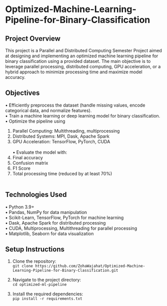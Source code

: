 # Optimized-Machine-Learning-Pipeline-for-Binary-Classification

## Project Overview
This project is a Parallel and Distributed Computing Semester Project aimed at designing and implementing an optimized machine learning pipeline for binary classification using a provided dataset. The main objective is to leverage parallel processing, distributed computing, GPU acceleration, or a hybrid approach to minimize processing time and maximize model accuracy.

## Objectives
• Efficiently preprocess the dataset (handle missing values, encode categorical data, and normalize features).<br>
• Train a machine learning or deep learning model for binary classification.<br>
• Optimize the pipeline using<br>
  1. Parallel Computing: Multithreading, multiprocessing <br>
  2. Distributed Systems: MPI, Dask, Apache Spark<br>
  3. GPU Acceleration: TensorFlow, PyTorch, CUDA<br><br>
• Evaluate the model with:<br>
  1. Final accuracy<br>
  2. Confusion matrix<br>
  3. F1 Score<br>
  4. Total processing time (reduced by at least 70%)<br><br>

## Technologies Used
• Python 3.9+<br>
• Pandas, NumPy for data manipulation<br>
• Scikit-Learn, TensorFlow, PyTorch for machine learning<br>
• Dask, Apache Spark for distributed processing<br>
• CUDA, Multiprocessing, Multithreading for parallel processing<br>
• Matplotlib, Seaborn for data visualization<br>

## Setup Instructions
1. Clone the repository:<br>
      ``git clone https://github.com/ZohaWajahat/Optimized-Machine-Learning-Pipeline-for-Binary-Classification.git``
   
2. Navigate to the project directory:<br>
      ``cd optimized-ml-pipeline``

3. Install the required dependencies:<br>
      ``pip install -r requirements.txt``

